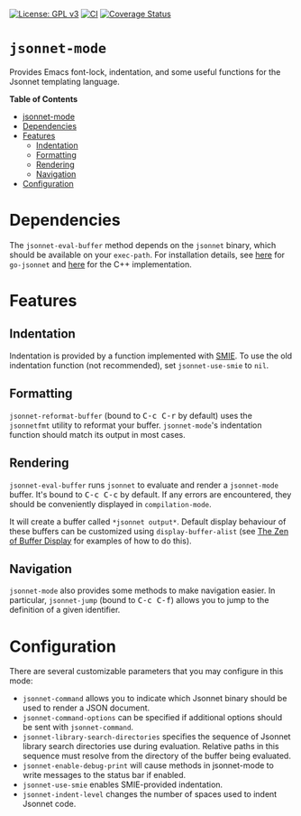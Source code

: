 [![License: GPL v3](https://img.shields.io/badge/License-GPL%20v3-blue.svg)](https://www.gnu.org/licenses/gpl-3.0)
[![CI](https://github.com/tminor/jsonnet-mode/workflows/CI/badge.svg)](https://github.com/tminor/jsonnet-mode/actions?query=workflow%3A%22CI%22+branch%3Amain)
[![Coverage Status](https://coveralls.io/repos/github/tminor/jsonnet-mode/badge.svg?branch=main)](https://coveralls.io/github/tminor/jsonnet-mode?branch=main)

# `jsonnet-mode`

Provides Emacs font-lock, indentation, and some useful functions for the Jsonnet templating language.

<!-- markdown-toc start - Don't edit this section. Run M-x markdown-toc-generate-toc again -->
**Table of Contents**

- [jsonnet-mode](#jsonnet-mode)
- [Dependencies](#dependencies)
- [Features](#features)
    - [Indentation](#indentation)
    - [Formatting](#formatting)
    - [Rendering](#rendering)
    - [Navigation](#navigation)
- [Configuration](#configuration)

<!-- markdown-toc end -->

# Dependencies

The `jsonnet-eval-buffer` method depends on the `jsonnet` binary,
which should be available on your `exec-path`. For installation
details, see
[here](https://github.com/google/go-jsonnet#installation-instructions)
for `go-jsonnet` and
[here](https://github.com/google/jsonnet#packages) for the C++
implementation.

# Features

## Indentation

Indentation is provided by a function implemented with
[SMIE](https://www.gnu.org/software/emacs/manual/html_node/elisp/SMIE.html). To
use the old indentation function (not recommended), set
`jsonnet-use-smie` to `nil`.

## Formatting

`jsonnet-reformat-buffer` (bound to <kbd>C-c C-r</kbd> by default)
uses the `jsonnetfmt` utility to reformat your
buffer. `jsonnet-mode`'s indentation function should match its output
in most cases.

## Rendering

`jsonnet-eval-buffer` runs `jsonnet` to evaluate and render a
`jsonnet-mode` buffer. It's bound to <kbd>C-c C-c</kbd> by default. If
any errors are encountered, they should be conveniently displayed in
`compilation-mode`.

It will create a buffer called `*jsonnet output*`. Default display
behaviour of these buffers can be customized using
`display-buffer-alist` (see [The Zen of Buffer
Display](https://www.gnu.org/software/emacs/manual/html_node/elisp/The-Zen-of-Buffer-Display.html)
for examples of how to do this).

## Navigation

`jsonnet-mode` also provides some methods to make navigation easier. In
particular, `jsonnet-jump` (bound to <kbd>C-c C-f</kbd>) allows you to jump to the
definition of a given identifier.

# Configuration

There are several customizable parameters that you may configure in this mode:

- `jsonnet-command` allows you to indicate which Jsonnet binary should
  be used to render a JSON document.
- `jsonnet-command-options` can be specified if additional options
  should be sent with `jsonnet-command`.
- `jsonnet-library-search-directories` specifies the sequence of
  Jsonnet library search directories use during evaluation.  Relative
  paths in this sequence must resolve from the directory of the buffer
  being evaluated.
- `jsonnet-enable-debug-print` will cause methods in jsonnet-mode to
  write messages to the status bar if enabled.
- `jsonnet-use-smie` enables SMIE-provided indentation.
- `jsonnet-indent-level` changes the number of spaces used to indent
  Jsonnet code.
